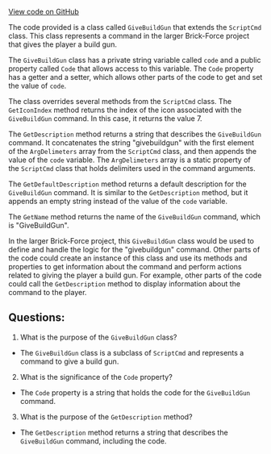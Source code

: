 [View code on GitHub](https://github.com/TieHaxJan/Brick-Force/Assembly-CSharp\GiveBuildGun.cs)

The code provided is a class called `GiveBuildGun` that extends the `ScriptCmd` class. This class represents a command in the larger Brick-Force project that gives the player a build gun. 

The `GiveBuildGun` class has a private string variable called `code` and a public property called `Code` that allows access to this variable. The `Code` property has a getter and a setter, which allows other parts of the code to get and set the value of `code`.

The class overrides several methods from the `ScriptCmd` class. The `GetIconIndex` method returns the index of the icon associated with the `GiveBuildGun` command. In this case, it returns the value 7.

The `GetDescription` method returns a string that describes the `GiveBuildGun` command. It concatenates the string "givebuildgun" with the first element of the `ArgDelimeters` array from the `ScriptCmd` class, and then appends the value of the `code` variable. The `ArgDelimeters` array is a static property of the `ScriptCmd` class that holds delimiters used in the command arguments.

The `GetDefaultDescription` method returns a default description for the `GiveBuildGun` command. It is similar to the `GetDescription` method, but it appends an empty string instead of the value of the `code` variable.

The `GetName` method returns the name of the `GiveBuildGun` command, which is "GiveBuildGun".

In the larger Brick-Force project, this `GiveBuildGun` class would be used to define and handle the logic for the "givebuildgun" command. Other parts of the code could create an instance of this class and use its methods and properties to get information about the command and perform actions related to giving the player a build gun. For example, other parts of the code could call the `GetDescription` method to display information about the command to the player.
## Questions: 
 1. What is the purpose of the `GiveBuildGun` class?
- The `GiveBuildGun` class is a subclass of `ScriptCmd` and represents a command to give a build gun.

2. What is the significance of the `Code` property?
- The `Code` property is a string that holds the code for the `GiveBuildGun` command.

3. What is the purpose of the `GetDescription` method?
- The `GetDescription` method returns a string that describes the `GiveBuildGun` command, including the code.